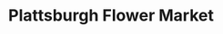 ---
title: "Plattsburgh Flower Market"
url: /plattsburgh/plattsburgh-flower-market/
shop: florist
---